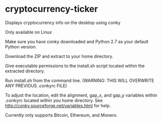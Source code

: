 # cryptocurrency-ticker
Displays cryptocurrency info on the desktop using conky

Only available on Linux

Make sure you have conky downloaded and Python 2.7 as your default Python version.

Download the ZIP and extract to your home directory.

Give executable permissions to the install.sh script located within the extracted directory.

Run install.sh from the command line. (WARNING: THIS WILL OVERWRITE ANY PREVIOUS .conkyrc FILE)

To adjust the location, edit the alignment, gap_x, and gap_y variables within .conkyrc located within you home directory. See http://conky.sourceforge.net/variables.html for help.

Currently only supports Bitcoin, Ethereum, and Monero.
